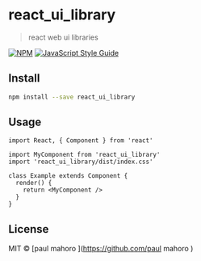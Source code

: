 # react_ui_library

> react web ui libraries

[![NPM](https://img.shields.io/npm/v/react_ui_library.svg)](https://www.npmjs.com/package/react_ui_library) [![JavaScript Style Guide](https://img.shields.io/badge/code_style-standard-brightgreen.svg)](https://standardjs.com)

## Install

```bash
npm install --save react_ui_library
```

## Usage

```tsx
import React, { Component } from 'react'

import MyComponent from 'react_ui_library'
import 'react_ui_library/dist/index.css'

class Example extends Component {
  render() {
    return <MyComponent />
  }
}
```

## License

MIT © [paul mahoro ](https://github.com/paul mahoro )
